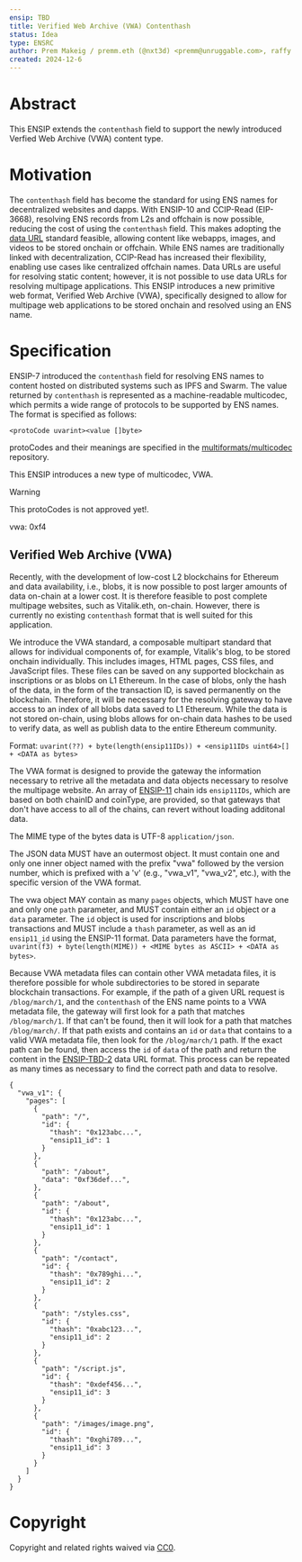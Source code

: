```yaml
---
ensip: TBD
title: Verified Web Archive (VWA) Contenthash
status: Idea
type: ENSRC
author: Prem Makeig / premm.eth (@nxt3d) <premm@unruggable.com>, raffy.eth <raffy@unruggable.com>
created: 2024-12-6
---
```


# Abstract 

This ENSIP extends the `contenthash` field to support the newly introduced Verfied Web Archive (VWA) content type. 

# Motivation

The `contenthash` field has become the standard for using ENS names for decentralized websites and dapps. With ENSIP-10 and CCIP-Read (EIP-3668), resolving ENS records from L2s and offchain is now possible, reducing the cost of using the `contenthash` field. This makes adopting the [data URL](https://datatracker.ietf.org/doc/html/rfc2397) standard feasible, allowing content like webapps, images, and videos to be stored onchain or offchain. While ENS names are traditionally linked with decentralization, CCIP-Read has increased their flexibility, enabling use cases like centralized offchain names. Data URLs are useful for resolving static content; however, it is not possible to use data URLs for resolving multipage applications. This ENSIP introduces a new primitive web format, Verified Web Archive (VWA), specifically designed to allow for multipage web applications to be stored onchain and resolved using an ENS name.

# Specification

ENSIP-7 introduced the `contenthash` field for resolving ENS names to content hosted on distributed systems such as IPFS and Swarm. The value returned by `contenthash` is represented as a machine-readable multicodec, which permits a wide range of protocols to be supported by ENS names. The format is specified as follows:

```
<protoCode uvarint><value []byte>
```

protoCodes and their meanings are specified in the [multiformats/multicodec](https://github.com/multiformats/multicodec) repository.

This ENSIP introduces a new type of multicodec, VWA. 

>[!WARNING] 
>This protoCodes is not approved yet!.

vwa: 0xf4

## Verified Web Archive (VWA)

Recently, with the development of low-cost L2 blockchains for Ethereum and data availability, i.e., blobs, it is now possible to post larger amounts of data on-chain at a lower cost. It is therefore feasible to post complete multipage websites, such as Vitalik.eth, on-chain. However, there is currently no existing `contenthash` format that is well suited for this application.

We introduce the VWA standard, a composable multipart standard that allows for individual components of, for example, Vitalik's blog, to be stored onchain individually. This includes images, HTML pages, CSS files, and JavaScript files. These files can be saved on any supported blockchain as inscriptions or as blobs on L1 Ethereum. In the case of blobs, only the hash of the data, in the form of the transaction ID, is saved permanently on the blockchain. Therefore, it will be necessary for the resolving gateway to have access to an index of all blobs data saved to L1 Ethereum. While the data is not stored on-chain, using blobs allows for on-chain data hashes to be used to verify data, as well as publish data to the entire Ethereum community.

Format: `uvarint(??) + byte(length(ensip11IDs)) + <ensip11IDs uint64>[] + <DATA as bytes>`

The VWA format is designed to provide the gateway the information necessary to retrive all the metadata and data objects necessary to resolve the multipage website. An array of [ENSIP-11](https://docs.ens.domains/ensip/11) chain ids `ensip11IDs`, which are based on both chainID and coinType, are provided, so that gateways that don't have access to all of the chains, can revert without loading additonal data. 

The MIME type of the bytes data is UTF-8 `application/json`.

The JSON data MUST have an outermost object. It must contain one and only one inner object named with the prefix "vwa" followed by the version number, which is prefixed with a 'v' (e.g., "vwa_v1", "vwa_v2", etc.), with the specific version of the VWA format.

The vwa object MAY contain as many `pages` objects, which MUST have one and only one `path` parameter, and MUST contain either an `id` object or a `data` parameter. The `id` object is used for inscriptions and blobs transactions and MUST include a `thash` parameter, as well as an id `ensip11_id` using the ENSIP-11 format. Data parameters have the format, `uvarint(f3) + byte(length(MIME)) + <MIME bytes as ASCII> + <DATA as bytes>`.

Because VWA metadata files can contain other VWA metadata files, it is therefore possible for whole subdirectories to be stored in separate blockchain transactions. For example, if the path of a given URL request is `/blog/march/1`, and the `contenthash` of the ENS name points to a VWA metadata file, the gateway will first look for a path that matches `/blog/march/1`. If that can't be found, then it will look for a path that matches `/blog/march/`. If that path exists and contains an `id` or `data` that contains to a valid VWA metadata file, then look for the `/blog/march/1` path. If the exact path can be found, then access the `id` of `data` of the path and return the content in the [ENSIP-TBD-2](./ensip-TBD-2.md) data URL format. This process can be repeated as many times as necessary to find the correct path and data to resolve.

```
{
  "vwa_v1": {
    "pages": [
      {
        "path": "/",
        "id": {
          "thash": "0x123abc...",
          "ensip11_id": 1
        }
      },
      {
        "path": "/about",
        "data": "0xf36def...",
      },
	  {
        "path": "/about",
        "id": {
          "thash": "0x123abc...",
          "ensip11_id": 1
        }
      },
      {
        "path": "/contact",
        "id": {
          "thash": "0x789ghi...",
          "ensip11_id": 2
        }
      },
      {
        "path": "/styles.css",
        "id": {
          "thash": "0xabc123...",
          "ensip11_id": 2
        }
      },
      {
        "path": "/script.js",
        "id": {
          "thash": "0xdef456...",
          "ensip11_id": 3
        }
      },
      {
        "path": "/images/image.png",
        "id": {
          "thash": "0xghi789...",
          "ensip11_id": 3
        }
      }
    ]
  }
}
```

# Copyright
Copyright and related rights waived via [CC0](../LICENSE.md).


